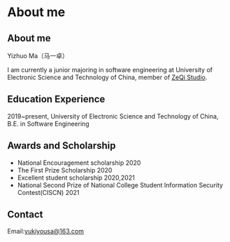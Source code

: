 # About me


## About me

Yizhuo Ma（马一卓）

I am currently a junior majoring in software engineering at University of Electronic Science and Technology of China, member of [ZeQi Studio](https://sise.uestc.edu.cn/info/1049/4169.htm).
## Education Experience

2019~present, University of Electronic Science and Technology of China, B.E. in Software Engineering

## Awards and Scholarship

- National Encouragement scholarship    2020
- The First Prize Scholarship    2020
- Excellent student scholarship	2020,2021
- National Second Prize of National College Student Information Security Contest(CISCN)    2021

## Contact

Email:yukiyousa@163.com
